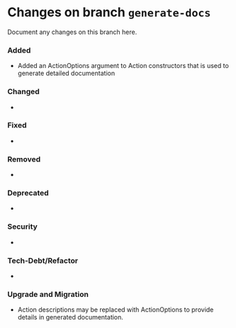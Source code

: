 # Changes on branch `generate-docs`
Document any changes on this branch here.
### Added
- Added an ActionOptions argument to Action constructors that is used to generate detailed documentation

### Changed
- 

### Fixed
- 

### Removed
- 

### Deprecated
-

### Security
- 

### Tech-Debt/Refactor
- 

### Upgrade and Migration
- Action descriptions may be replaced with ActionOptions to provide details in generated documentation.
